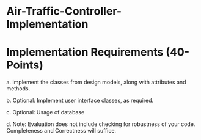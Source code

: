 # Air-Traffic-Controller-Implementation

# Implementation Requirements (40- Points)

a. Implement the classes from design models, along with attributes and methods.

b. Optional: Implement user interface classes, as required.

c. Optional: Usage of database

d. Note: Evaluation does not include checking for robustness of your code. Completeness and
Correctness will suffice.
